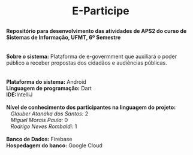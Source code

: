 # <p align="center"> E-Participe </p>
<b>Repositório para desenvolvimento das atividades de APS2 do curso de Sistemas de Informação, UFMT, 6º Semestre</b><br><br><br>
<b>Sobre o sistema:</b> Plataforma de e-govermment que auxiliará o poder público a receber propostas dos cidadãos e audiências públicas.<br><br><br>
<b>Plataforma do sistema:</b> Android<br>
<b>Linguagem de programação:</b> Dart<br>
<b>IDE:</b>IntelliJ<br><br>
<b>Nível de conhecimento dos participantes na linguagem do projeto:</b><br>
&nbsp;&nbsp;&nbsp;<i>Glauber Atanaka dos Santos:</i> 2<br>
&nbsp;&nbsp;&nbsp;<i>Miguel Morais Paula:</i> 0<br>
&nbsp;&nbsp;&nbsp;<i>Rodrigo Neves Rombaldi:</i> 1<br><br>
<b>Banco de Dados:</b> Firebase<br>
<b>Hospedagem do banco:</b> Google Cloud<br>
